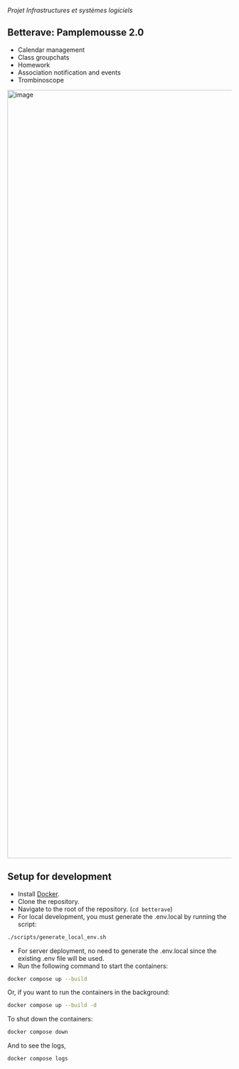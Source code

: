 *Projet Infrastructures et systèmes logiciels*

## **Better**ave: Pamplemousse 2.0
- Calendar management
- Class groupchats
- Homework
- Association notification and events
- Trombinoscope
  
<img width="1728" alt="image" src="https://github.com/thomktz/betterave/assets/60552083/ce64adce-a47b-4d20-8f25-34d51f73d60b">




## Setup for development

- Install [Docker](https://docs.docker.com/get-docker/).
- Clone the repository.
- Navigate to the root of the repository. (`cd betterave`)
- For local development, you must generate the .env.local by running the script:

```bash
./scripts/generate_local_env.sh
```

- For server deployment, no need to generate the .env.local since the existing .env file will be used.
- Run the following command to start the containers:

```bash
docker compose up --build
```
Or, if you want to run the containers in the background:
```bash
docker compose up --build -d
```

To shut down the containers:
```bash
docker compose down
```

And to see the logs, 
```bash
docker compose logs
```